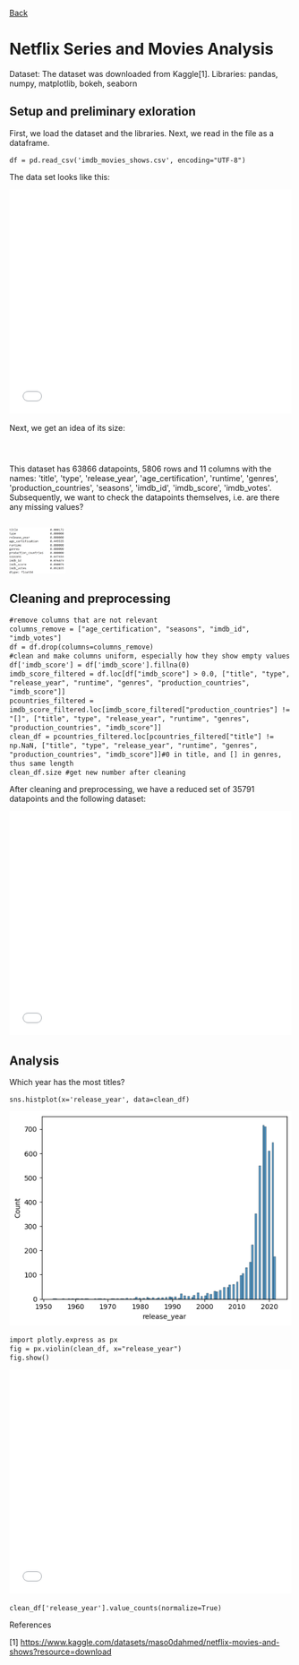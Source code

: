 [Back](https://ycvogt.github.io/my_portfolio/)

# Netflix Series and Movies Analysis

Dataset: The dataset was downloaded from Kaggle[1].
Libraries: pandas, numpy, matplotlib, bokeh, seaborn


## Setup and preliminary exloration
First, we load the dataset and the libraries. Next, we read in the file as a dataframe.

```
df = pd.read_csv('imdb_movies_shows.csv', encoding="UTF-8")
```
The data set looks like this:

<iframe src="images/table1_movies.html" width="100%" height="400px" style="border:none;"></iframe>

Next, we get an idea of its size:

```df.size #get number of datapoints
```

```df.shape #get number of rows, cols
```

```df.columns #get column names
```

This dataset has 63866 datapoints, 5806 rows and 11 columns with the names: 'title', 'type', 'release_year', 'age_certification', 'runtime', 'genres', 'production_countries', 'seasons', 'imdb_id', 'imdb_score', 'imdb_votes'. Subsequently, we want to check the datapoints themselves, i.e. are there any missing values?

```df.isnull().sum() / len(df)
```

<img src="images/results_NA.PNG" width="100"/>

## Cleaning and preprocessing

```
#remove columns that are not relevant
columns_remove = ["age_certification", "seasons", "imdb_id", "imdb_votes"]
df = df.drop(columns=columns_remove)
#clean and make columns uniform, especially how they show empty values
df['imdb_score'] = df['imdb_score'].fillna(0)
imdb_score_filtered = df.loc[df["imdb_score"] > 0.0, ["title", "type", "release_year", "runtime", "genres", "production_countries", "imdb_score"]]
pcountries_filtered = imdb_score_filtered.loc[imdb_score_filtered["production_countries"] != "[]", ["title", "type", "release_year", "runtime", "genres", "production_countries", "imdb_score"]]
clean_df = pcountries_filtered.loc[pcountries_filtered["title"] != np.NaN, ["title", "type", "release_year", "runtime", "genres", "production_countries", "imdb_score"]]#0 in title, and [] in genres, thus same length
clean_df.size #get new number after cleaning
```

After cleaning and preprocessing, we have a reduced set of 35791 datapoints and the following dataset:
<iframe src="images/table2_movies.html" width="100%" height="400px" style="border:none;"></iframe>


## Analysis

Which year has the most titles?


```
sns.histplot(x='release_year', data=clean_df)
```

<img src="images/image1_movies.png"/>

```
import plotly.express as px
fig = px.violin(clean_df, x="release_year")
fig.show()
```

<iframe src="images/violin.html" width="100%" height="400px" style="border:none;"></iframe>

```
clean_df['release_year'].value_counts(normalize=True)
```


References

[1] https://www.kaggle.com/datasets/maso0dahmed/netflix-movies-and-shows?resource=download
